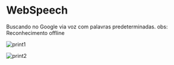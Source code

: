 # WebSpeech
Buscando no Google via voz com palavras predeterminadas. obs: Reconhecimento offline

![print1](https://user-images.githubusercontent.com/31970167/52966648-94682c00-3386-11e9-8bf0-2f6612a875ac.png)

![print2](https://user-images.githubusercontent.com/31970167/52966659-9d58fd80-3386-11e9-86e4-ea7502dfbf8a.png)
